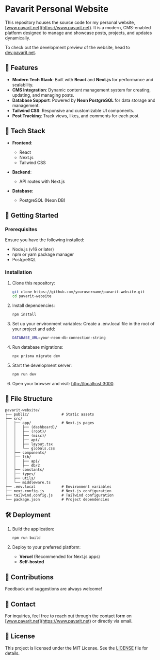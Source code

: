 # Pavarit Personal Website  

This repository houses the source code for my personal website, [www.pavarit.net](https://www.pavarit.net). It is a modern, CMS-enabled platform designed to manage and showcase posts, projects, and updates dynamically.

To check out the development preview of the website, head to [dev.pavarit.net](https://dev.pavarit.net).

## 🌟 Features  

- **Modern Tech Stack**: Built with **React** and **Next.js** for performance and scalability.  
- **CMS Integration**: Dynamic content management system for creating, updating, and managing posts.  
- **Database Support**: Powered by **Neon PostgreSQL** for data storage and management.  
- **Tailwind CSS**: Responsive and customizable UI components.  
- **Post Tracking**: Track views, likes, and comments for each post.  

## 🚀 Tech Stack  

- **Frontend**:  
  - React  
  - Next.js  
  - Tailwind CSS  

- **Backend**:  
  - API routes with Next.js  

- **Database**:  
  - PostgreSQL (Neon DB)  

## 🔧 Getting Started  

### Prerequisites  

Ensure you have the following installed:  
- Node.js (v16 or later)  
- npm or yarn package manager  
- PostgreSQL  

### Installation  

1. Clone this repository:  
   ```bash
   git clone https://github.com/yourusername/pavarit-website.git
   cd pavarit-website
   ```  

2. Install dependencies:  
   ```bash
   npm install
   ```

3. Set up your environment variables:
Create a .env.local file in the root of your project and add:
   ```bash
   DATABASE_URL=your-neon-db-connection-string
   ```

4. Run database migrations:
   ```bash
   npx prisma migrate dev
   ```
   
5. Start the development server:  
   ```bash
   npm run dev
   ```  

6. Open your browser and visit: [http://localhost:3000](http://localhost:3000).  

## 📂 File Structure  

```plaintext
pavarit-website/
├── public/               # Static assets  
├── src/
│   ├── app/              # Next.js pages
│   │   ├── (dashboard)/
│   │   ├── (root)/
│   │   ├── (misc)/
│   │   ├── api/
│   │   ├── layout.tsx
│   │   └── globals.css
│   ├── components/
│   ├── lib/
│   │   ├── api/
│   │   ├── db/2
│   ├── constants/
│   ├── types/
│   ├── utils/               
│   └── middleware.ts
├── .env.local            # Environment variables  
├── next.config.js        # Next.js configuration  
├── tailwind.config.js    # Tailwind configuration  
└── package.json          # Project dependencies  
```  

## 🛠️ Deployment  

1. Build the application:  
   ```bash
   npm run build
   ```  

2. Deploy to your preferred platform:  
   - **Vercel** (Recommended for Next.js apps)  
   - **Self-hosted**  

## 🤝 Contributions  

Feedback and suggestions are always welcome!  

## 📧 Contact  

For inquiries, feel free to reach out through the contact form on [www.pavarit.net](https://www.pavarit.net) or directly via email.  

## 📜 License  

This project is licensed under the MIT License. See the [LICENSE](LICENSE) file for details.
